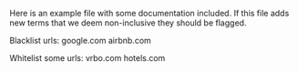 Here is an example file with some documentation included. 
If this file adds new terms that we deem non-inclusive they should be flagged.

Blacklist urls:
google.com
airbnb.com

Whitelist some urls:
vrbo.com
hotels.com
